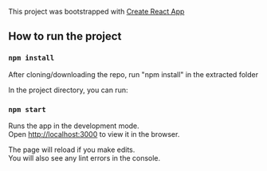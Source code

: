 This project was bootstrapped with [Create React App](https://github.com/facebookincubator/create-react-app)


## How to run the project

### `npm install`
After cloning/downloading the repo, run "npm install" in the extracted folder

In the project directory, you can run:

### `npm start`

Runs the app in the development mode.<br>
Open [http://localhost:3000](http://localhost:3000) to view it in the browser.

The page will reload if you make edits.<br>
You will also see any lint errors in the console.

